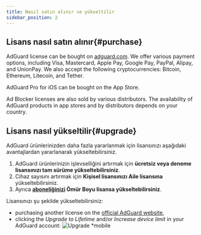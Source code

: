 ```yaml
---
title: Nasıl satın alınır ve yükseltilir
sidebar_position: 2
---
```


## Lisans nasıl satın alınır{#purchase}

AdGuard license can be bought on [adguard.com](https://adguard.com/license.html). We offer various payment options, including Visa, Mastercard, Apple Pay, Google Pay, PayPal, Alipay, and UnionPay. We also accept the following cryptocurrencies: Bitcoin, Ethereum, Litecoin, and Tether.

AdGuard Pro for iOS can be bought on the App Store.

Ad Blocker licenses are also sold by various distributors. The availability of AdGuard products in app stores and by distributors depends on your country.

## Lisans nasıl yükseltilir{#upgrade}

AdGuard ürünlerinizden daha fazla yararlanmak için lisansınızı aşağıdaki avantajlardan yararlanarak yükseltebilirsiniz.

1. AdGuard ürünlerinizin işlevselliğini artırmak için **ücretsiz veya deneme lisansınızı tam sürüme yükseltebilirsiniz**.
2. Cihaz sayısını artırmak için **Kişisel lisansınızı Aile lisansına** yükseltebilirsiniz.
3. Ayrıca **[aboneliğinizi](../what-is) Ömür Boyu lisansa yükseltebilirsiniz**.

Lisansınızı şu şekilde yükseltebilirsiniz:
  * purchasing another license on the [official AdGuard website](https://adguard.com),
  * clicking the *Upgrade to Lifetime* and/or *Increase device limit* in your AdGuard account: ![Upgrade *mobile](https://cdn.adtidy.org/content/kb/ad_blocker/general/newaccount-upgrade.png)
